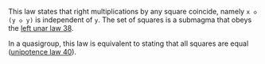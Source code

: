 This law states that right multiplications by any square coincide, namely `x ◇ (y ◇ y)` is independent of `y`.  The set of squares is a submagma that obeys the [left unar law 38](https://teorth.github.io/equational_theories/implications/?38).

In a quasigroup, this law is equivalent to stating that all squares are equal ([unipotence law 40](https://teorth.github.io/equational_theories/implications/?40)).
